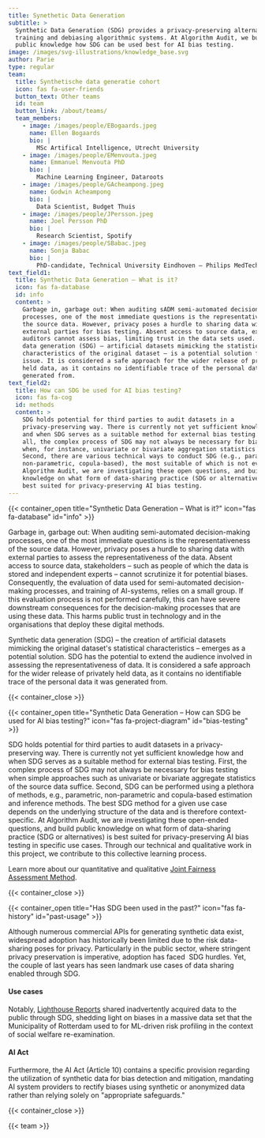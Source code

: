 ```yaml
---
title: Synethetic Data Generation
subtitle: >
  Synthetic Data Generation (SDG) provides a privacy-preserving alternative for
  training and debiasing algorithmic systems. At Algorithm Audit, we build
  public knowledge how SDG can be used best for AI bias testing.
image: /images/svg-illustrations/knowledge_base.svg
author: Parie
type: regular
team:
  title: Synthetische data generatie cohort
  icon: fas fa-user-friends
  button_text: Other teams
  id: team
  button_link: /about/teams/
  team_members:
    - image: /images/people/EBogaards.jpeg
      name: Ellen Bogaards
      bio: |
        MSc Artifical Intelligence, Utrecht University
    - image: /images/people/EMenvouta.jpeg
      name: Emmanuel Menvouta PhD
      bio: |
        Machine Learning Engineer, Dataroots
    - image: /images/people/GAcheampong.jpeg
      name: Godwin Acheampong
      bio: |
        Data Scientist, Budget Thuis
    - image: /images/people/JPersson.jpeg
      name: Joel Persson PhD
      bio: |
        Research Scientist, Spotify
    - image: /images/people/SBabac.jpeg
      name: Sonja Babac
      bio: |
        PhD-candidate, Technical University Eindhoven – Philips MedTech
text_field1:
  title: Synthetic Data Generation – What is it?
  icon: fas fa-database
  id: info
  content: >
    Garbage in, garbage out: When auditing sADM semi-automated decision-making
    processes, one of the most immediate questions is the representativeness of
    the source data. However, privacy poses a hurdle to sharing data with
    external parties for bias testing. Absent access to source data, external
    auditors cannot assess bias, limiting trust in the data sets used. Synthetic
    data generation (SDG) – artificial datasets mimicking the statistical
    characteristics of the original dataset – is a potential solution for this
    issue. It is considered a safe approach for the wider release of privately
    held data, as it contains no identifiable trace of the personal data it was
    generated from.
text_field2:
  title: How can SDG be used for AI bias testing?
  icon: fas fa-cog
  id: methods
  content: >
    SDG holds potential for third parties to audit datasets in a
    privacy-preserving way. There is currently not yet sufficient knowledge how
    and when SDG serves as a suitable method for external bias testing. First of
    all, the complex process of SDG may not always be necessary for bias testing
    when, for instance, univariate or bivariate aggregation statistics suffice.
    Second, there are various technical ways to conduct SDG (e.g., parametric,
    non-parametric, copula-based), the most suitable of which is not evident. At
    Algorithm Audit, we are investigating these open questions, and build public
    knowledge on what form of data-sharing practice (SDG or alternatives) is
    best suited for privacy-preserving AI bias testing.
---
```


{{< container_open title="Synthetic Data Generation – What is it?" icon="fas fa-database" id="info" >}}

Garbage in, garbage out: When auditing semi-automated decision-making processes, one of the most immediate questions is the representativeness of the source data. However, privacy poses a hurdle to sharing data with external parties to assess the representativeness of the data. Absent access to source data, stakeholders – such as people of which the data is stored and independent experts – cannot scrutinize it for potential biases. Consequently, the evaluation of data used for semi-automated decision-making processes, and training of AI-systems, relies on a small group. If this evaluation process is not performed carefully, this can have severe downstream consequences for the decision-making processes that are using these data. This harms public trust in technology and in the organisations that deploy these digital methods.

Synthetic data generation (SDG) – the creation of artificial datasets mimicking the original dataset's statistical characteristics – emerges as a potential solution. SDG has the potential to extend the audience involved in assessing the representativeness of data. It is considered a safe approach for the wider release of privately held data, as it contains no identifiable trace of the personal data it was generated from.

{{< container_close >}}

{{< container_open title="Synthetic Data Generation – How can SDG be used for AI bias testing?" icon="fas fa-project-diagram" id="bias-testing" >}}

SDG holds potential for third parties to audit datasets in a privacy-preserving way. There is currently not yet sufficient knowledge how and when SDG serves as a suitable method for external bias testing. First, the complex process of SDG may not always be necessary for bias testing when simple approaches such as univariate or bivariate aggregate statistics of the source data suffice. Second, SDG can be performed using a plethora of methods, e.g., parametric, non-parametric and copula-based estimation and inference methods. The best SDG method for a given use case depends on the underlying structure of the data and is therefore context-specific. At Algorithm Audit, we are investigating these open-ended questions, and build public knowledge on what form of data-sharing practice (SDG or alternatives) is best suited for privacy-preserving AI bias testing in specific use cases. Through our technical and qualitative work in this project, we contribute to this collective learning process.

Learn more about our quantitative and qualitative [Joint Fairness Assessment Method](https://github.com/NGO-Algorithm-Audit/Bias_scan).

{{< container_close >}}

{{< container_open title="Has SDG been used in the past?" icon="fas fa-history" id="past-usage" >}}

Although numerous commercial APIs for generating synthetic data exist, widespread adoption has historically been limited due to the risk data-sharing poses for privacy. Particularly in the public sector, where stringent privacy preservation is imperative, adoption has faced  SDG hurdles. Yet, the couple of last years has seen landmark use cases of data sharing enabled through SDG.

#### Use cases

Notably, [Lighthouse Reports](https://www.lighthousereports.com/suspicion-machines-methodology/) shared inadvertently acquired data to the public through SDG, shedding light on biases in a massive data set that the Municipality of Rotterdam used to for ML-driven risk profiling in the context of social welfare re-examination.

#### AI Act

Furthermore, the AI Act (Article 10) contains a specific provision regarding the utilization of synthetic data for bias detection and mitigation, mandating AI system providers to rectify biases using synthetic or anonymized data rather than relying solely on "appropriate safeguards."

{{< container_close >}}

{{< team >}}
